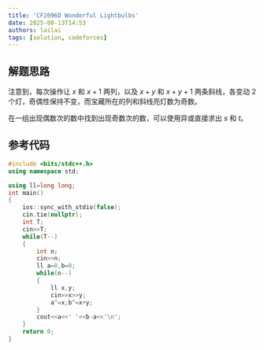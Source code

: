 ```yaml
---
title: 'CF2096D Wonderful Lightbulbs'
date: 2025-08-13T14:53
authors: lailai
tags: [solution, codeforces]
---
```


<Solution pid="CF2096D" aid="j2t4e7qw" />

<!-- truncate -->

## 解题思路

注意到，每次操作让 $x$ 和 $x+1$ 两列，以及 $x+y$ 和 $x+y+1$ 两条斜线，各变动 $2$ 个灯，奇偶性保持不变，而宝藏所在的列和斜线亮灯数为奇数。

在一组出现偶数次的数中找到出现奇数次的数，可以使用异或直接求出 $s$ 和 $t$。

## 参考代码

```cpp
#include <bits/stdc++.h>
using namespace std;

using ll=long long;
int main()
{
	ios::sync_with_stdio(false);
	cin.tie(nullptr);
	int T;
	cin>>T;
	while(T--)
	{
		int n;
		cin>>n;
		ll a=0,b=0;
		while(n--)
		{
			ll x,y;
			cin>>x>>y;
			a^=x;b^=x+y;
		}
		cout<<a<<' '<<b-a<<'\n';
	}
	return 0;
}
```
